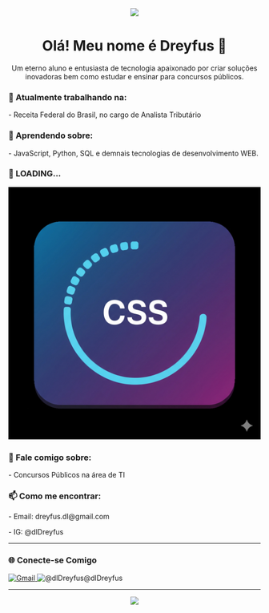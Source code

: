 <div id="header" align="center">
  <img src="https://media.giphy.com/media/M9gbBd9nbDrOTu1Mqx/giphy.gif" width="100"/>
  <h1>Olá! Meu nome é Dreyfus 👋</h1>
  <p>Um eterno aluno e entusiasta de tecnologia apaixonado por criar soluções inovadoras bem como estudar e ensinar para concursos públicos.</p>
</div>

<div align="left">
  <h3>🔭 Atualmente trabalhando na:</h3>
  <p>- Receita Federal do Brasil, no cargo de Analista Tributário</p>
  <h3>🌱 Aprendendo sobre:</h3>
  <p>- JavaScript, Python, SQL e demnais tecnologias de desenvolvimento WEB.</p>
    <h3>🌱 LOADING...</h3>
  <p><img src="https://github.com/dlDreyfus/imagens/blob/master/CSS_Gemini_Generated.png"></p>
  <h3>💬 Fale comigo sobre:</h3>
  <p>- Concursos Públicos na área de TI</p>
  <h3>📫 Como me encontrar:</h3>
  <p>- Email: dreyfus.dl@gmail.com</p>
  <p>- IG: @dlDreyfus</p>
</div>

---


### 🌐 Conecte-se Comigo

  <a href="mailto:dreyfus.dl@gmail.com">
    <img src="https://img.shields.io/badge/Gmail-D14836?style=for-the-badge&logo=gmail&logoColor=white" alt="Gmail">
  </a>

  <a>
  <img src="https://img.shields.io/badge/Instagram-E4405F?style=for-the-badge&logo=instagram&logoColor=white" alt="@dlDreyfus">@dlDreyfus
  </a>
</p>

---

<div id="header" align="center">
  <img src="https://media.giphy.com/media/f9XgHHnPnDjOF1hWpl/giphy.gif" width="150"/>
 
</div>
